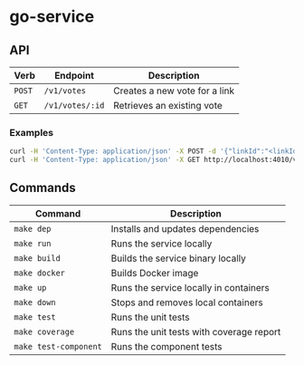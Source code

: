 # go-service

## API

| Verb   | Endpoint        | Description                   |
|--------|-----------------|-------------------------------|
| `POST` | `/v1/votes`     | Creates a new vote for a link |
| `GET`  | `/v1/votes/:id` | Retrieves an existing vote    |

### Examples

```bash
curl -H 'Content-Type: application/json' -X POST -d '{"linkId":"<linkId>", "stars":5}' http://localhost:4010/v1/votes
curl -H 'Content-Type: application/json' -X GET http://localhost:4010/v1/votes/<voteId>
```

## Commands

| Command               | Description                               |
|-----------------------|-------------------------------------------|
| `make dep`            | Installs and updates dependencies         |
| `make run`            | Runs the service locally                  |
| `make build`          | Builds the service binary locally         |
| `make docker`         | Builds Docker image                       |
| `make up`             | Runs the service locally in containers    |
| `make down`           | Stops and removes local containers        |
| `make test`           | Runs the unit tests                       |
| `make coverage`       | Runs the unit tests with coverage report  |
| `make test-component` | Runs the component tests                  |
